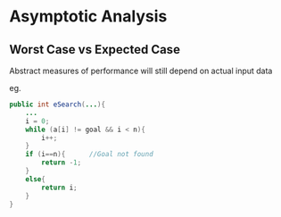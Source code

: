 # Asymptotic Analysis

## Worst Case vs Expected Case

Abstract measures of performance will still depend on actual input data


eg.
```java
public int eSearch(...){
    ...
    i = 0;
    while (a[i] != goal && i < n){
        i++;
    }
    if (i==n){      //Goal not found
        return -1;
    }
    else{
        return i;
    }
}
```